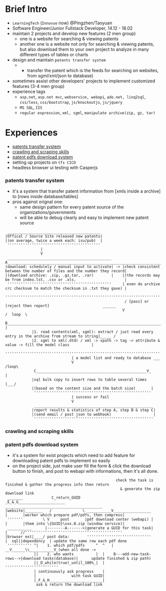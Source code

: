 # Brief Intro
- `LearningTech` (`Innovue` now) @Pingzhen/Taoyuan
- Software Engineer/Junior Fullstack Developer, 14.12 - 18.02
- maintain 2 projects and develop new features (2 men group)
  - one is a website for searching & viewing patents 
  - another one is a website not only for searching & viewing patents, but also download them to your own project to
analyze in many different types of tables or charts  
- design and maintain `patents transfer system`
  - * transfer the patent which is the feeds for searching on websites, from sgml/xml/json to database)
- sometimes assist other developers' projects to implement customized features (3-4 men group)
- experience tags
  - `asp.net`, `asp.net mvc`, `webservice, webapi`, `ado.net, linq2sql`, `css/less`, `css/bootstrap`, `js/knockoutjs`, `js/jquery`
  - `MS SQL`, `IIS`
  - `regular expression`, `xml, sgml`, `manipulate archive(zip, gz, tar)`

# Experiences
- [patents transfer system](#patents-transfer-system)
- [crawling and scraping skills](#crawling-and-scraping-skills)
- [patent pdfs download system](#patent-pdfs-download-system)
- setting up projects on `tfs CICD`
- headless browser ui testing with Casperjs

### patents transfer system
- it's a system that transfer patent information from [xmls inside a archive] to [rows inside database/tables] 
- pros against orignal one: 
  - same design pattern for every patent source of the organizations/governments
  - will be able to debug clearly and easy to implement new patent source 
```
 __________________________________________
|Offical / Source Site released new patents| 
|(on average, twice a week each: isu/pub)  |
 ''''''''''''''''''''''''''''''''''''''''''
                |
                V
 _______________________________________________      A______________________________________________________________________
|download: schedulely / manual input to activate| -> |check consistent between the number of files and the number they record|
|(download archive: .zip, .gz.tar, .rar)        |    |(the records may be from index.lst, .csv or .xls,                      | 
 '''''''''''''''''''''''''''''''''''''''''''''''     | even do archive crc checksum to match the checksum in .txt they gave) |
                                                      ''''''''''''''''''''''''''''''''''''''''''''''''''''''''''''''''''''''''
                                                      / [pass] or [reject then report]                        ______  
                                                     V                                                      /  loop  \
             B_____________________________________________________________________________________________V__        |
            |1. read contents(xml, sgml): extract / just read every entry in the archive from stream to string|_____ /
            |2. sgml to xml(.dtd) / xml -> xpath -> tag -> attribute & value -> fill the model class          |
             '''''''''''''''''''''''''''''''''''''''''''''''''''''''''''''''''''''''''''''''''''''''''''''''''
                              | a model list and ready to database ___
                              V                                  /loop\
             C__________________________________________________V_     |
            |sql bulk copy to insert rows to table several times  |___/
            |(based on the content size and the batch size)       |
             '''''''''''''''''''''''''''''''''''''''''''''''''''''
                              | success or fail
                              V
             ______________________________________________________
            |report results & statistics of step A, step B & step C|
            |(send email / post json to webhook)                   |
             ''''''''''''''''''''''''''''''''''''''''''''''''''''''
```
### crawling and scraping skills
### patent pdfs download system
- it's a system for exist projects which need to add feature for downloading patent pdfs to implement so easily 
- on the project side, just make user fill the form & click the download button to finish, and post to webapi with informations, then it's all done.
```         
                                                  check the task is finished & gather the progress info then return
                                                    & generate the zip download link
 _______             C_return_GUID               _E_&_G_____________________         ____________________________________________
|website|________   /              \ ___________V_________________          |       |worker which prepare pdf/pdfs, then compress|
 '''''''         \ V     post       |pdf download center (webapi) |         |       |them into \{GUID}\xxx.0.zip (window service)|
 ___________      |--------A------->|generate a GUID for this task|         |      //''''''''''''''''''''''''''''''''''''''''''''
|browser ext|____/ post data:        '''''''''''''''''''''''''''''          |  sql||dependency  | update the same row each pdf done 
 ''''''''''' ^|    1. which pdf/pdfs     ^  ^   |                         __V______\\___________V_(when all done -> 
             ||    2. who wants          |  |    B---add-new-task-rows-->|download tasks(database)|      update finished & zip path)
             ||_D_while(true)_until_100%_|  |                             ''''''''''''''''''''''''
             | continuously ask progress    |
             |                with task GUID|
             |_F_&_H________________________|
              ask & return the download link
```


